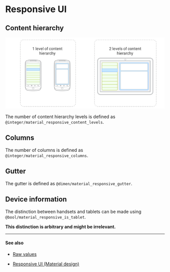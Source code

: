 # Responsive UI

## Content hierarchy

<img class="figure-large" src="../../images/layout_responsive_content_hierarchy.png" alt="Content hierarchy"/>

The number of content hierarchy levels is defined as `@integer/material_responsive_content_levels`.

## Columns

The number of columns is defined as `@integer/material_responsive_columns`.


## Gutter

The gutter is defined as `@dimen/material_responsive_gutter`.


## Device information

The distinction between handsets and tablets can be made using `@bool/material_responsive_is_tablet`.

**This distinction is arbitrary and might be irrelevant.**


---

#### See also

- [Raw values](https://github.com/AoDevBlue/MaterialValues/blob/master/material-values/src/main/res-layout/values/responsive.xml)

- [Responsive UI (Material design)](https://material.google.com/layout/responsive-ui.html)


